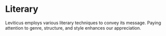 # Literary

Leviticus employs various literary techniques to convey its message. Paying attention to genre, structure, and style enhances our appreciation.

